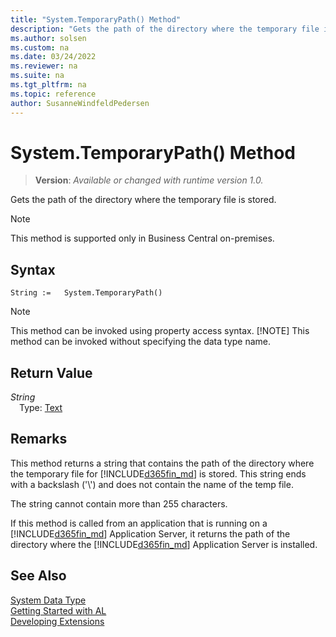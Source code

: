 ```yaml
---
title: "System.TemporaryPath() Method"
description: "Gets the path of the directory where the temporary file is stored."
ms.author: solsen
ms.custom: na
ms.date: 03/24/2022
ms.reviewer: na
ms.suite: na
ms.tgt_pltfrm: na
ms.topic: reference
author: SusanneWindfeldPedersen
---
```

[//]: # (START>DO_NOT_EDIT)
[//]: # (IMPORTANT:Do not edit any of the content between here and the END>DO_NOT_EDIT.)
[//]: # (Any modifications should be made in the .xml files in the ModernDev repo.)
# System.TemporaryPath() Method
> **Version**: _Available or changed with runtime version 1.0._

Gets the path of the directory where the temporary file is stored.

> [!NOTE]
> This method is supported only in Business Central on-premises.

## Syntax
```AL
String :=   System.TemporaryPath()
```
> [!NOTE]
> This method can be invoked using property access syntax.
> [!NOTE]
> This method can be invoked without specifying the data type name.

## Return Value
*String*  
&emsp;Type: [Text](../text/text-data-type.md)  



[//]: # (IMPORTANT: END>DO_NOT_EDIT)

## Remarks

This method returns a string that contains the path of the directory where the temporary file for [!INCLUDE[d365fin_md](../../includes/d365fin_md.md)] is stored. This string ends with a backslash \('\\'\) and does not contain the name of the temp file.  
  
The string cannot contain more than 255 characters.  
  
If this method is called from an application that is running on a [!INCLUDE[d365fin_md](../../includes/d365fin_md.md)] Application Server, it returns the path of the directory where the [!INCLUDE[d365fin_md](../../includes/d365fin_md.md)] Application Server is installed. 

## See Also

[System Data Type](system-data-type.md)  
[Getting Started with AL](../../devenv-get-started.md)  
[Developing Extensions](../../devenv-dev-overview.md)